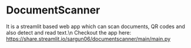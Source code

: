 # DocumentScanner
It is a streamlit based web app which can scan documents, QR codes and also detect and read text.\n
Checkout the app here: https://share.streamlit.io/sargun06/documentscanner/main/main.py
